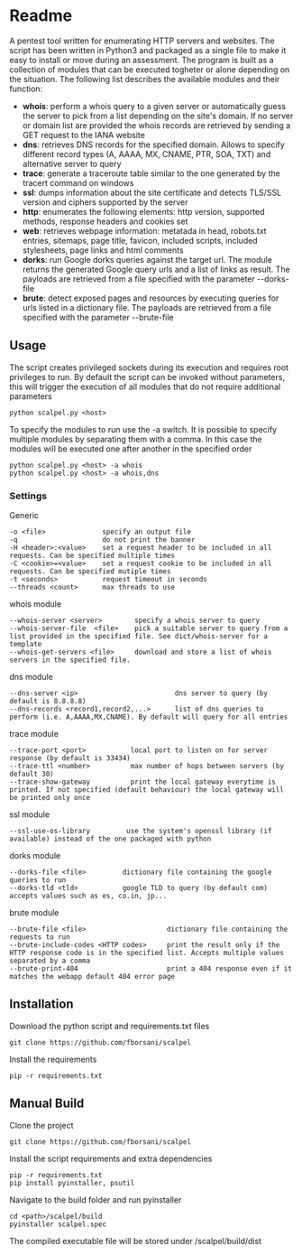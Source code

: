 # Readme
A pentest tool written for enumerating HTTP servers and websites. The script has been written in Python3 and packaged as a single file to make it easy to install or move during an assessment.
The program is built as a collection of modules that can be executed togheter or alone depending on the situation. The following list describes the available modules and their function:
* **whois**: perform a whois query to a given server or automatically guess the server to pick from a list depending on the site's domain. If no server or domain list are provided the whois records are retrieved by sending a GET request to the IANA website
* **dns**: retrieves DNS records for the specified domain. Allows to specify different record types (A, AAAA, MX, CNAME, PTR, SOA, TXT) and alternative server to query
* **trace**: generate a traceroute table similar to the one generated by the tracert command on windows
* **ssl**: dumps information about the site certificate and detects TLS/SSL version and ciphers supported by the server
* **http**: enumerates the following elements: http version, supported methods, response headers and cookies set
* **web**: retrieves webpage information: metatada in head, robots.txt entries, sitemaps, page title, favicon, included scripts, included stylesheets, page links and html comments
* **dorks**: run Google dorks queries against the target url. The module returns the generated Google query urls and a list of links as result. The payloads are retrieved from a file specified with the parameter --dorks-file
* **brute**: detect exposed pages and resources by executing queries for urls listed in a dictionary file. The payloads are retrieved from a file specified with the parameter --brute-file
## Usage
The script creates privileged sockets during its execution and requires root privileges to run.
By default the script can be invoked without parameters, this will trigger the execution of all modules that do not require additional parameters
```
python scalpel.py <host>
```
To specify the modules to run use the -a switch. It is possible to specify multiple modules by separating them with a comma.
In this case the modules will be executed one after another in the specified order
```
python scalpel.py <host> -a whois
python scalpel.py <host> -a whois,dns
```
### Settings
Generic
```
-o <file>              specify an output file
-q                     do not print the banner
-H <header>:<value>    set a request header to be included in all requests. Can be specified multiple times
-C <cookie>=<value>    set a request cookie to be included in all requests. Can be specified mutiple times
-t <seconds>           request timeout in seconds
--threads <count>      max threads to use
```
whois module
```
--whois-server <server>        specify a whois server to query
--whois-server-file  <file>    pick a suitable server to query from a list provided in the specified file. See dict/whois-server for a template
--whois-get-servers <file>     download and store a list of whois servers in the specified file.
```
dns module
```
--dns-server <ip>                        dns server to query (by default is 8.8.8.8)
--dns-records <record1,record2,...>      list of dns queries to perform (i.e. A,AAAA,MX,CNAME). By default will query for all entries
```
trace module
```
--trace-port <port>           local port to listen on for server response (by default is 33434)
--trace-ttl <number>          max number of hops between servers (by default 30)
--trace-show-gateway          print the local gateway everytime is printed. If not specified (default behaviour) the local gateway will be printed only once
```
ssl module
```
--ssl-use-os-library         use the system's openssl library (if available) instead of the one packaged with python
```
dorks module
```
--dorks-file <file>         dictionary file containing the google queries to run
--dorks-tld <tld>           google TLD to query (by default com) accepts values such as es, co.in, jp...
```
brute module
```
--brute-file <file>                    dictionary file containing the requests to run
--brute-include-codes <HTTP codes>     print the result only if the HTTP response code is in the specified list. Accepts multiple values separated by a comma
--brute-print-404                      print a 404 response even if it matches the webapp default 404 error page
```
## Installation
Download the python script and requirements.txt files
```
git clone https://github.com/fborsani/scalpel
```
Install the requirements
```
pip -r requirements.txt
```
## Manual Build
Clone the project
```
git clone https://github.com/fborsani/scalpel
```
Install the script requirements and extra dependencies
```
pip -r requirements.txt
pip install pyinstaller, psutil
```
Navigate to the build folder and run pyinstaller
```
cd <path>/scalpel/build
pyinstaller scalpel.spec
```
The compiled executable file will be stored under <path>/scalpel/build/dist
